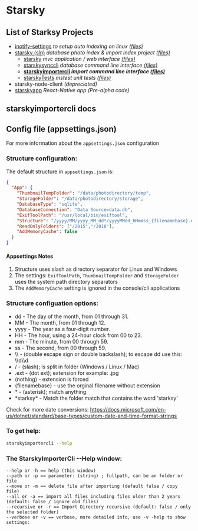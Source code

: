# Starsky
## List of Starksy Projects
 - [inotify-settings](../../inotify-settings/readme.md) _to setup auto indexing on linux [(files)](../../inotify-settings)_
 - [starsky (sln)](../../starsky/readme.md) _database photo index & import index project [(files)](../../starsky)_
   - [starsky](../../starsky/starsky/readme.md)  _mvc application / web interface [(files)](../../starsky/starsky)_
   - [starskysynccli](../../starsky/starskysynccli/readme.md)  _database command line interface [(files)](../../starsky/starskysynccli)_
   - __[starskyimportercli](../../starsky/starskyimportercli/readme.md)  _import command line interface [(files)](../../starsky/starskyimportercli)___
   - [starskyTests](../../starsky/starskyTests/readme.md)  _mstest unit tests [(files)](../../starsky/starskyTests)_
 - starsky-node-client  _(depreciated)_
 - [starskyapp](../../starskyapp) _React-Native app (Pre-alpha code)_

## starskyimportercli docs

## Config file (appsettings.json)
For more information about the `appsettings.json` configuration

### Structure configuration:
The default structure in `appsettings.json` is:
```json
{
  "App": {
    "ThumbnailTempFolder": "/data/photodirectory/temp",
    "StorageFolder": "/data/photodirectory/storage",
    "DatabaseType": "sqlite",
    "DatabaseConnection": "Data Source=data.db",
    "ExifToolPath": "/usr/local/bin/exiftool",
    "Structure": "/yyyy/MM/yyyy_MM_dd*/yyyyMMdd_HHmmss_{filenamebase}.ext",
    "ReadOnlyFolders": ["/2015","/2018"],
    "AddMemoryCache": false
  }
}

```
#### Appsettings Notes
1)   Structure uses slash as directory separator for Linux and Windows
2)   The settings: `ExifToolPath`, `ThumbnailTempFolder` and  `StorageFolder` uses the system path directory separators
3)    The `AddMemoryCache` setting is ignored in the console/cli applications 

### Structure configuation options:

- dd 	 -   The day of the month, from 01 through 31.
- MM 	 -   The month, from 01 through 12.
- yyyy 	-    The year as a four-digit number.
- HH 	 -   The hour, using a 24-hour clock from 00 to 23.
- mm 	 -   The minute, from 00 through 59.
- ss 	 -   The second, from 00 through 59.
- \\\     -      (double escape sign or double backslash); to escape dd use this: \\\d\\\d
- /     -       (slash); is split in folder (Windows / Linux / Mac)
- .ext   -       (dot ext); extension for example: .jpg
- (nothing)  -   extension is forced
- {filenamebase} - use the orginal filename without extension
- \*      -     (asterisk); match anything
- \*starksy\*    -   Match the folder match that contains the word 'starksy' 

Check for more date conversions:
https://docs.microsoft.com/en-us/dotnet/standard/base-types/custom-date-and-time-format-strings


### To get help:
```sh
starskyimportercli --help
```

### The StarskyImporterCli --Help window:
```
--help or -h == help (this window)
--path or -p == parameter: (string) ; fullpath, can be an folder or file
--move or -m == delete file after importing (default false / copy file)
--all or -a == import all files including files older than 2 years (default: false / ignore old files) 
--recursive or -r == Import Directory recursive (default: false / only the selected folder) 
--verbose or -v == verbose, more detailed info, use -v -help to show settings:
```
